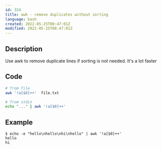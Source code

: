 ```yaml
---
id: 324
title: awk - remove duplicates without sorting
language: bash
created: 2022-05-25T08:47:01Z
modified: 2022-05-25T08:47:01Z
---
```


## Description

Use awk to remove duplicate lines if sorting is not needed. It's a lot faster 

## Code

```bash
# from file
awk '!a[$0]++'  file.txt

# from stdin
echo "..." | awk '!a[$0]++'
```

## Example

```
$ echo -e "hello\nhello\nhi\nhello" | awk '!a[$0]++'
hello
hi
```

<!-- end -->

